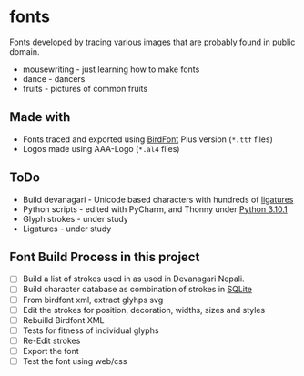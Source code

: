 # fonts
Fonts developed by tracing various images that are probably found in public domain.
* mousewriting - just learning how to make fonts
* dance - dancers
* fruits - pictures of common fruits

## Made with
* Fonts traced and exported using [BirdFont](https://birdfont.org/#release) Plus version (`*.ttf` files)
* Logos made using AAA-Logo (`*.al4` files)

## ToDo
* Build devanagari - Unicode based characters with hundreds of [ligatures](tools/ligatures.py)
* Python scripts - edited with PyCharm, and Thonny under [Python 3.10.1](https://www.python.org/downloads/)
* Glyph strokes - under study
* Ligatures - under study

## Font Build Process in this project
* [ ] Build a list of strokes used in as used in Devanagari Nepali.
* [ ] Build character database as combination of strokes in [SQLite](#)
* [ ] From birdfont xml, extract glyhps svg
* [ ] Edit the strokes for position, decoration, widths, sizes and styles
* [ ] Rebuilld Birdfont XML
* [ ] Tests for fitness of individual glyphs
* [ ] Re-Edit strokes
* [ ] Export the font
* [ ] Test the font using web/css
